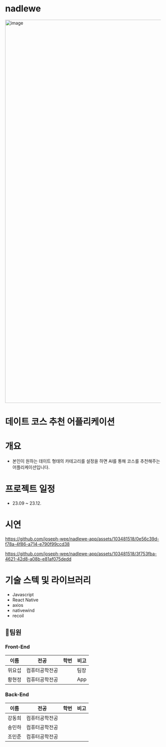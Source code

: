 
# nadlewe
<img width="1237" alt="image" src="https://github.com/nadlewe/nadlewe-app/assets/85238126/99c03636-bc09-4228-80dd-830bd4c204ef">

# 데이트 코스 추천 어플리케이션

# 개요
- 본인이 원하는 데이트 형태의 카테고리를 설정을 하면 AI를 통해 코스를 추천해주는 어플리케이션입니다.

# 프로젝트 일정
- 23.09 ~ 23.12.

# 시연


https://github.com/joseph-wee/nadlewe-app/assets/103481518/0e56c39d-f78a-4f86-a714-e790f99ccd38




https://github.com/joseph-wee/nadlewe-app/assets/103481518/3f753fba-4621-42d8-a08b-e81af075dedd



# 기술 스텍 및 라이브러리
- Javascript
- React Native
- axios
- nativewind
- recoil

## 🙋팀원

### Front-End

| 이름 | 전공 | 학번 | 비고 |
| --- | --- | --- | --- |
| 위요섭 | 컴퓨터공학전공 |  | 팀장 |
| 황현정 | 컴퓨터공학전공 |  | App |

### Back-End

| 이름 | 전공 | 학번 | 비고 |
| --- | --- | --- | --- |
| 강동희 | 컴퓨터공학전공 |  |  |
| 송민하 | 컴퓨터공학전공 |  |  |
| 조민준 | 컴퓨터공학전공 |  |  |
